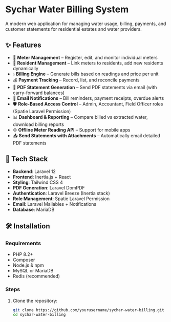 # Sychar Water Billing System

A modern web application for managing water usage, billing, payments, and customer statements for residential estates and water providers.

## ✨ Features

- 🔢 **Meter Management** – Register, edit, and monitor individual meters
- 👥 **Resident Management** – Link meters to residents, add new residents dynamically
- 💧 **Billing Engine** – Generate bills based on readings and price per unit
- 💰 **Payment Tracking** – Record, list, and reconcile payments
- 🧾 **PDF Statement Generation** – Send PDF statements via email (with carry-forward balances)
- 📨 **Email Notifications** – Bill reminders, payment receipts, overdue alerts
- 🛡 **Role-Based Access Control** – Admin, Accountant, Field Officer roles (Spatie Laravel Permission)
- 📊 **Dashboard & Reporting** – Compare billed vs extracted water, download billing reports
- ⚙️ **Offline Meter Reading API** – Support for mobile apps
- 📤 **Send Statements with Attachments** – Automatically email detailed PDF statements

## 🚀 Tech Stack

- **Backend**: Laravel 12
- **Frontend**: Inertia.js + React
- **Styling**: Tailwind CSS 4
- **PDF Generation**: Laravel DomPDF
- **Authentication**: Laravel Breeze (Inertia stack)
- **Role Management**: Spatie Laravel Permission
- **Email**: Laravel Mailables + Notifications
- **Database**: MariaDB

## 🛠 Installation

### Requirements

- PHP 8.2+
- Composer
- Node.js & npm
- MySQL or MariaDB
- Redis (recommended)

### Steps

1. Clone the repository:
   ```bash
   git clone https://github.com/yourusername/sychar-water-billing.git
   cd sychar-water-billing
